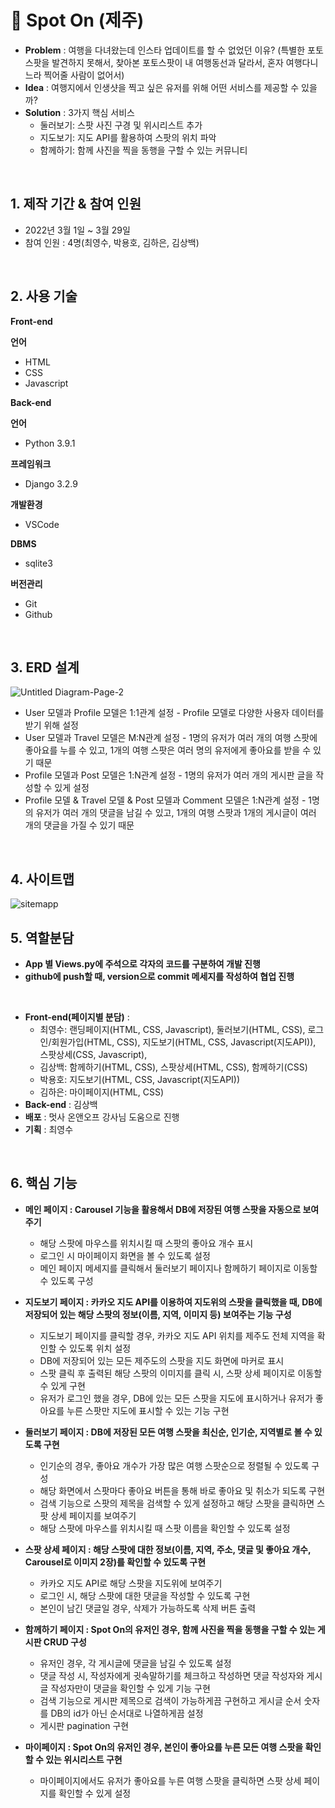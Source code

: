 # :pushpin: Spot On (제주)

- **Problem** : 여행을 다녀왔는데 인스타 업데이트를 할 수 없었던 이유? (특별한 포토스팟을 발견하지 못해서, 찾아본 포토스팟이 내 여행동선과 달라서, 혼자 여행다니느라 찍어줄 사람이 없어서)
- **Idea** : 여행지에서 인생샷을 찍고 싶은 유저를 위해 어떤 서비스를 제공할 수 있을까? 
- **Solution** : 3가지 핵심 서비스 
  - 둘러보기: 스팟 사진 구경 및 위시리스트 추가
  - 지도보기: 지도 API를 활용하여 스팟의 위치 파악
  - 함께하기: 함께 사진을 찍을 동행을 구할 수 있는 커뮤니티
<br>

## 1. 제작 기간 & 참여 인원
- 2022년 3월 1일 ~ 3월 29일
- 참여 인원 : 4명(최영수, 박용호, 김하은, 김상백)
<br>

## 2. 사용 기술
**Front-end**

**언어**
- HTML
- CSS
- Javascript

**Back-end**       

**언어**
- Python 3.9.1 

**프레임워크**
- Django 3.2.9

**개발환경**
- VSCode

**DBMS**
- sqlite3

**버전관리**
- Git
- Github

<br>

## 3. ERD 설계
![Untitled Diagram-Page-2](https://user-images.githubusercontent.com/95380638/158016517-a66ea04a-97ca-46b2-832c-ad502ed4d7be.png)

- User 모델과 Profile 모델은 1:1관계 설정 - Profile 모델로 다양한 사용자 데이터를 받기 위해 설정
- User 모델과 Travel 모델은 M:N관계 설정 - 1명의 유저가 여러 개의 여행 스팟에 좋아요를 누를 수 있고, 1개의 여행 스팟은 여러 명의 유저에게 좋아요를 받을 수 있기 때문
- Profile 모델과 Post 모델은 1:N관계 설정 - 1명의 유저가 여러 개의 게시판 글을 작성할 수 있게 설정
- Profile 모델 & Travel 모델 & Post 모델과 Comment 모델은 1:N관계 설정 - 1명의 유저가 여러 개의 댓글을 남길 수 있고, 1개의 여행 스팟과 1개의 게시글이 여러 개의 댓글을 가질 수 있기 때문
<br>

## 4. 사이트맵 
![sitemapp](https://user-images.githubusercontent.com/97776406/160767228-0b59c2d0-fc55-4adf-855d-9cbe17a5463a.svg)
<br>

## 5. 역할분담
- **App 별 Views.py에 주석으로 각자의 코드를 구분하여 개발 진행**
- **github에 push할 때, version으로 commit 메세지를 작성하여 협업 진행** 

<br>

- **Front-end(페이지별 분담)** :
  - 최영수: 랜딩페이지(HTML, CSS, Javascript), 둘러보기(HTML, CSS), 로그인/회원가입(HTML, CSS), 지도보기(HTML, CSS, Javascript(지도API)), 스팟상세(CSS, Javascript), 
  - 김상백: 함께하기(HTML, CSS), 스팟상세(HTML, CSS), 함께하기(CSS)
  - 박용호: 지도보기(HTML, CSS, Javascript(지도API))
  - 김하은: 마이페이지(HTML, CSS)
- **Back-end** : 김상백
- **배포** : 멋사 온앤오프 강사님 도움으로 진행
- **기획** : 최영수
<br>

## 6. 핵심 기능
- **메인 페이지 : Carousel 기능을 활용해서 DB에 저장된 여행 스팟을 자동으로 보여주기**    
  - 해당 스팟에 마우스를 위치시킬 때 스팟의 좋아요 개수 표시
  - 로그인 시 마이페이지 화면을 볼 수 있도록 설정
  - 메인 페이지 메세지를 클릭해서 둘러보기 페이지나 함께하기 페이지로 이동할 수 있도록 구성

- **지도보기 페이지 : 카카오 지도 API를 이용하여 지도위의 스팟을 클릭했을 때, DB에 저장되어 있는 해당 스팟의 정보(이름, 지역, 이미지 등) 보여주는 기능 구성**   
  - 지도보기 페이지를 클릭할 경우, 카카오 지도 API 위치를 제주도 전체 지역을 확인할 수 있도록 위치 설정
  - DB에 저장되어 있는 모든 제주도의 스팟을 지도 화면에 마커로 표시
  - 스팟 클릭 후 출력된 해당 스팟의 이미지를 클릭 시, 스팟 상세 페이지로 이동할 수 있게 구현
  - 유저가 로그인 했을 경우, DB에 있는 모든 스팟을 지도에 표시하거나 유저가 좋아요를 누른 스팟만 지도에 표시할 수 있는 기능 구현

- **둘러보기 페이지 : DB에 저장된 모든 여행 스팟을 최신순, 인기순, 지역별로 볼 수 있도록 구현**    
  - 인기순의 경우, 좋아요 개수가 가장 많은 여행 스팟순으로 정렬될 수 있도록 구성
  - 해당 화면에서 스팟마다 좋아요 버튼을 통해 바로 좋아요 및 취소가 되도록 구현
  - 검색 기능으로 스팟의 제목을 검색할 수 있게 설정하고 해당 스팟을 클릭하면 스팟 상세 페이지를 보여주기
  - 해당 스팟에 마우스를 위치시킬 때 스팟 이름을 확인할 수 있도록 설정

- **스팟 상세 페이지 : 해당 스팟에 대한 정보(이름, 지역, 주소, 댓글 및 좋아요 개수, Carousel로 이미지 2장)를 확인할 수 있도록 구현**    
  - 카카오 지도 API로 해당 스팟을 지도위에 보여주기
  - 로그인 시, 해당 스팟에 대한 댓글을 작성할 수 있도록 구현
  - 본인이 남긴 댓글일 경우, 삭제가 가능하도록 삭제 버튼 출력

- **함께하기 페이지 : Spot On의 유저인 경우, 함께 사진을 찍을 동행을 구할 수 있는 게시판 CRUD 구성**    
  - 유저인 경우, 각 게시글에 댓글을 남길 수 있도록 설정 
  - 댓글 작성 시, 작성자에게 귓속말하기를 체크하고 작성하면 댓글 작성자와 게시글 작성자만이 댓글을 확인할 수 있게 기능 구현
  - 검색 기능으로 게시판 제목으로 검색이 가능하게끔 구현하고 게시글 순서 숫자를 DB의 id가 아닌 순서대로 나열하게끔 설정    
  - 게시판 pagination 구현

- **마이페이지 : Spot On의 유저인 경우, 본인이 좋아요를 누른 모든 여행 스팟을 확인할 수 있는 위시리스트 구현**   
  - 마이페이지에서도 유저가 좋아요를 누른 여행 스팟을 클릭하면 스팟 상세 페이지를 확인할 수 있게 설정
